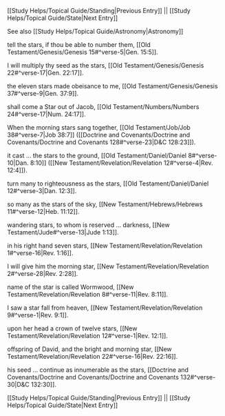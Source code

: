 [[Study Helps/Topical Guide/Standing|Previous Entry]]  ||  [[Study Helps/Topical Guide/State|Next Entry]]

 See also [[Study Helps/Topical Guide/Astronomy|Astronomy]]

 tell the stars, if thou be able to number them, [[Old Testament/Genesis/Genesis 15#^verse-5|Gen. 15:5]].

 I will multiply thy seed as the stars, [[Old Testament/Genesis/Genesis 22#^verse-17|Gen. 22:17]].

 the eleven stars made obeisance to me, [[Old Testament/Genesis/Genesis 37#^verse-9|Gen. 37:9]].

 shall come a Star out of Jacob, [[Old Testament/Numbers/Numbers 24#^verse-17|Num. 24:17]].

 When the morning stars sang together, [[Old Testament/Job/Job 38#^verse-7|Job 38:7]] ([[Doctrine and Covenants/Doctrine and Covenants/Doctrine and Covenants 128#^verse-23|D&C 128:23]]).

 it cast ... the stars to the ground, [[Old Testament/Daniel/Daniel 8#^verse-10|Dan. 8:10]] ([[New Testament/Revelation/Revelation 12#^verse-4|Rev. 12:4]]).

 turn many to righteousness as the stars, [[Old Testament/Daniel/Daniel 12#^verse-3|Dan. 12:3]].

 so many as the stars of the sky, [[New Testament/Hebrews/Hebrews 11#^verse-12|Heb. 11:12]].

 wandering stars, to whom is reserved ... darkness, [[New Testament/Jude#^verse-13|Jude 1:13]].

 in his right hand seven stars, [[New Testament/Revelation/Revelation 1#^verse-16|Rev. 1:16]].

 I will give him the morning star, [[New Testament/Revelation/Revelation 2#^verse-28|Rev. 2:28]].

 name of the star is called Wormwood, [[New Testament/Revelation/Revelation 8#^verse-11|Rev. 8:11]].

 I saw a star fall from heaven, [[New Testament/Revelation/Revelation 9#^verse-1|Rev. 9:1]].

 upon her head a crown of twelve stars, [[New Testament/Revelation/Revelation 12#^verse-1|Rev. 12:1]].

 offspring of David, and the bright and morning star, [[New Testament/Revelation/Revelation 22#^verse-16|Rev. 22:16]].

 his seed ... continue as innumerable as the stars, [[Doctrine and Covenants/Doctrine and Covenants/Doctrine and Covenants 132#^verse-30|D&C 132:30]].

[[Study Helps/Topical Guide/Standing|Previous Entry]]  ||  [[Study Helps/Topical Guide/State|Next Entry]]
